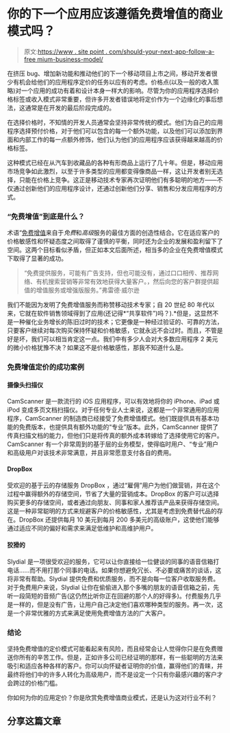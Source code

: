 # 你的下一个应用应该遵循免费增值的商业模式吗？

> 原文:[https://www . site point . com/should-your-next-app-follow-a-free mium-business-model/](https://www.sitepoint.com/should-your-next-app-follow-a-freemium-business-model/)

在挤压 bug、增加新功能和推动他们的下一个移动项目上市之间，移动开发者很少有机会给他们的应用程序定价的任务以应有的考虑。价格点(以及一般的收入策略)对一个应用的成功有着和设计本身一样大的影响。尽管为你的应用程序选择价格标签或收入模式非常重要，但许多开发者错误地将定价作为一个边缘化的事后想法，这通常是在开发的最后阶段完成的。

在选择价格时，不知情的开发人员通常会坚持非常传统的模式。他们为自己的应用程序选择预付价格，对于他们可以包含的每一个额外功能，以及他们可以添加到界面和内部工作的每一点额外修饰，他们认为他们的应用程序应该获得越来越高的价格标签。

这种模式已经在从汽车到收藏品的各种有形商品上运行了几十年。但是，移动应用市场竞争如此激烈，以至于许多类型的应用都变得像商品一样，这让开发者别无选择，只能在价格上竞争。这正是移动技术专家再次证明他们有多聪明的地方——不仅通过创新他们的应用程序设计，还通过创新他们分享、销售和分发应用程序的方式。

### “免费增值”到底是什么？

术语“[免费增值](http://en.wikipedia.org/wiki/Freemium)来自于*免费*和*高级*服务的最佳方面的创造性结合。它在适应客户的价格敏感性和怀疑态度之间取得了谨慎的平衡，同时还为企业的发展和盈利留下了空间。这两个目标看似矛盾，但正如本文后面所述，相当多的企业在免费增值模式下取得了显著的成功。

> “免费提供服务，可能有广告支持，但也可能没有，通过口口相传、推荐网络、有机搜索营销等非常有效地获得大量客户。，然后向您的客户群提供超值的增值服务或增强版服务。”弗雷德·威尔逊

我们不能因为发明了免费增值服务而称赞移动技术专家；自 20 世纪 80 年代以来，它就在软件销售领域得到了应用(还记得*“共享软件”)吗？).*但是，这显然不是一种催化业务增长的陈旧过时的技术；它更像是一种经过验证的、可靠的方法，只要客户继续对每次购买保持怀疑和价格敏感，它就永远不会过时。而且，不管是好是坏，我们可以相当肯定这一点。我们中有多少人会对大多数应用程序 2 美元的微小价格犹豫不决？如果这不是价格敏感性，那我不知道什么是。

### 免费增值定价的成功案例

#### 摄像头扫描仪

CamScanner 是一款流行的 iOS 应用程序，可以有效地将你的 iPhone、iPad 或 iPod 变成多页文档扫描仪。对于任何专业人士来说，这都是一个非常通用的应用程序，CamScanner 的制造商已经接受了免费增值模式。他们既提供具有基本功能的免费版本，也提供具有额外功能的“专业”版本。此外，CamScanner 提供了传真扫描文档的能力，但他们只是将传真的额外成本转嫁给了选择使用它的客户。CamScanner 有一个非常周到的基于层的业务模型，使得临时用户、“专业”用户和高级用户对该技术非常满意，并且非常愿意支付各自的费用。

#### DropBox

受欢迎的基于云的存储服务 DropBox ，通过“雇佣”用户为他们做营销，并在这个过程中赢得额外的存储空间，节省了大量的营销成本。DropBox 的客户可以选择购买更多的存储空间，或者通过向朋友、同事和家人推荐该产品来获得存储空间。这是一种非常聪明的方式来规避客户的价格敏感性，尤其是考虑到免费替代品的存在。DropBox 还提供每月 10 美元到每月 200 多美元的高级账户，这使他们能够通过适应不同的偏好和需求来满足低维护和高维护用户。

#### 狡猾的

Slydial 是一项很受欢迎的服务，它可以让你直接给一位健谈的同事的语音信箱打电话……而不用打那个同事的电话。如果你想避免冗长、不必要或痛苦的谈话，这将非常有帮助。Slydial 提供免费和优质服务，而不是向每一位客户收取服务费。对于免费用户来说，Slydial 让你在偷偷进入那个多嘴的朋友的语音信箱之前，先听一段简短的音频广告(这仍然比听你正在回避的那个人的好得多)。付费服务几乎是一样的，但是没有广告，让用户自己决定他们喜欢哪种类型的服务。再一次，这是一个非常优雅的方式来满足使用免费增值方法的广大客户。

### 结论

坚持免费增值的定价模式可能看起来有风险，而且经常会让人觉得你只是在免费赠送你所有的辛苦工作。但是，正如许多公司已经证明的那样，有一些聪明的方法来吸引和适应各种各样的客户。你可以向怀疑者证明你的价值，赢得他们的青睐，并最终将他们中的许多人转化为高级用户，而不是设定一个只有你最感兴趣的客户才会跨过的价格门槛。

你如何为你的应用定价？你是欣赏免费增值商业模式，还是认为这对行业不利？

## 分享这篇文章